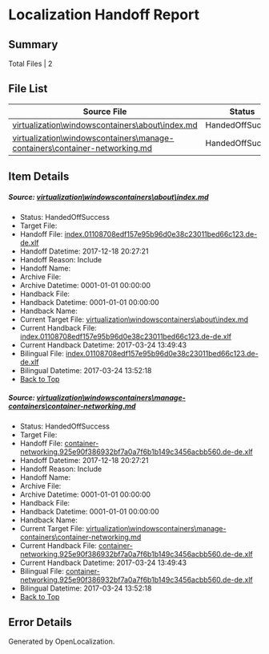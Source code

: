 # <a name='report-top'></a> Localization Handoff Report

## Summary
 Total Files | 2

## File List
 Source File | Status | Details 
 ----------- | ------ | ------- 
 [virtualization\windowscontainers\about\index.md](https://github.com/Microsoft/Virtualization-Documentation-Private/blob/6eefb890f090a6464119630bfbdc2794e6c3a3df/virtualization/windowscontainers/about/index.md) | HandedOffSuccess | [Details](#37782c4d2491b9b1963a326204e30a6f484b5ec9297)
 [virtualization\windowscontainers\manage-containers\container-networking.md](https://github.com/Microsoft/Virtualization-Documentation-Private/blob/6eefb890f090a6464119630bfbdc2794e6c3a3df/virtualization/windowscontainers/manage-containers/container-networking.md) | HandedOffSuccess | [Details](#6c3498c53588e5f923d4029424b309dad2ad10cb350)

## Item Details
##### <a name='37782c4d2491b9b1963a326204e30a6f484b5ec9297'></a> Source: [virtualization\windowscontainers\about\index.md](https://github.com/Microsoft/Virtualization-Documentation-Private/blob/6eefb890f090a6464119630bfbdc2794e6c3a3df/virtualization/windowscontainers/about/index.md)
* Status: HandedOffSuccess
* Target File: 
* Handoff File: [index.01108708edf157e95b96d0e38c23011bed66c123.de-de.xlf](https://github.com/MicrosoftDocs/Virtualization-Documentation-Private.handoff/blob/834142149287c6491c1d60f14941804a6056de7c/ol-handoff/MicrosoftDocs/Virtualization-Documentation-Private.de-de/live/index.01108708edf157e95b96d0e38c23011bed66c123.de-de.xlf)
* Handoff Datetime: 2017-12-18 20:27:21
* Handoff Reason: Include
* Handoff Name: 
* Archive File: 
* Archive Datetime: 0001-01-01 00:00:00
* Handback File: 
* Handback Datetime: 0001-01-01 00:00:00
* Handback Name: 
* Current Target File: [virtualization\windowscontainers\about\index.md](https://github.com/MicrosoftDocs/Virtualization-Documentation-Private.de-de/blob/fe16c87922368353c71be9d25be214164cb2794c/virtualization/windowscontainers/about/index.md)
* Current Handback File: [index.01108708edf157e95b96d0e38c23011bed66c123.de-de.xlf](https://github.com/MicrosoftDocs/Virtualization-Documentation-Private.handback/blob/3ae958cc8d2906396889618eedeb5cf119f79cb1/ol-handback/Microsoft/Virtualization-Documentation-Private.de-de/live/index.01108708edf157e95b96d0e38c23011bed66c123.de-de.xlf)
* Current Handback Datetime: 2017-03-24 13:49:43
* Bilingual File: [index.01108708edf157e95b96d0e38c23011bed66c123.de-de.xlf](https://github.com/MicrosoftDocs/Virtualization-Documentation-Private.handback/blob/3ae958cc8d2906396889618eedeb5cf119f79cb1/ol-handback/Microsoft/Virtualization-Documentation-Private.de-de/live/index.01108708edf157e95b96d0e38c23011bed66c123.de-de.xlf)
* Bilingual Datetime: 2017-03-24 13:52:18
* [Back to Top](#report-top)

##### <a name='6c3498c53588e5f923d4029424b309dad2ad10cb350'></a> Source: [virtualization\windowscontainers\manage-containers\container-networking.md](https://github.com/Microsoft/Virtualization-Documentation-Private/blob/6eefb890f090a6464119630bfbdc2794e6c3a3df/virtualization/windowscontainers/manage-containers/container-networking.md)
* Status: HandedOffSuccess
* Target File: 
* Handoff File: [container-networking.925e90f386932bf7a0a7f6b1b149c3456acbb560.de-de.xlf](https://github.com/MicrosoftDocs/Virtualization-Documentation-Private.handoff/blob/834142149287c6491c1d60f14941804a6056de7c/ol-handoff/MicrosoftDocs/Virtualization-Documentation-Private.de-de/live/container-networking.925e90f386932bf7a0a7f6b1b149c3456acbb560.de-de.xlf)
* Handoff Datetime: 2017-12-18 20:27:21
* Handoff Reason: Include
* Handoff Name: 
* Archive File: 
* Archive Datetime: 0001-01-01 00:00:00
* Handback File: 
* Handback Datetime: 0001-01-01 00:00:00
* Handback Name: 
* Current Target File: [virtualization\windowscontainers\manage-containers\container-networking.md](https://github.com/MicrosoftDocs/Virtualization-Documentation-Private.de-de/blob/fe16c87922368353c71be9d25be214164cb2794c/virtualization/windowscontainers/manage-containers/container-networking.md)
* Current Handback File: [container-networking.925e90f386932bf7a0a7f6b1b149c3456acbb560.de-de.xlf](https://github.com/MicrosoftDocs/Virtualization-Documentation-Private.handback/blob/3ae958cc8d2906396889618eedeb5cf119f79cb1/ol-handback/Microsoft/Virtualization-Documentation-Private.de-de/live/container-networking.925e90f386932bf7a0a7f6b1b149c3456acbb560.de-de.xlf)
* Current Handback Datetime: 2017-03-24 13:49:43
* Bilingual File: [container-networking.925e90f386932bf7a0a7f6b1b149c3456acbb560.de-de.xlf](https://github.com/MicrosoftDocs/Virtualization-Documentation-Private.handback/blob/3ae958cc8d2906396889618eedeb5cf119f79cb1/ol-handback/Microsoft/Virtualization-Documentation-Private.de-de/live/container-networking.925e90f386932bf7a0a7f6b1b149c3456acbb560.de-de.xlf)
* Bilingual Datetime: 2017-03-24 13:52:18
* [Back to Top](#report-top)


## Error Details

Generated by OpenLocalization.
